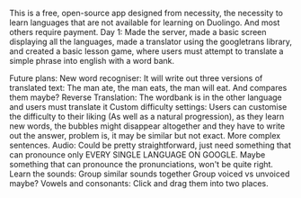 This is a free, open-source app designed from necessity, the necessity to learn languages that are not available for learning on Duolingo. And most others require payment.
Day 1: Made the server, made a basic screen displaying all the languages, made a translator using the googletrans library, and created a basic lesson game, where users must attempt to translate a simple phrase into english with a word bank.

Future plans:
New word recogniser: It will write out three versions of translated text: The man ate, the man eats, the man will eat. And compares them maybe?
Reverse Translation: The wordbank is in the other language and users must translate it
Custom difficulty settings: Users can customise the difficulty to their liking (As well as a natural progression), as they learn new words, the bubbles might disappear altogether and they have to write out the answer, problem is, it may be similar but not exact. More complex sentences.
Audio: Could be pretty straightforward, just need something that can pronounce only EVERY SINGLE LANGUAGE ON GOOGLE. Maybe something that can pronounce the pronunciations, won't be quite right.
Learn the sounds: Group similar sounds together
Group voiced vs unvoiced maybe? Vowels and consonants: Click and drag them into two places.
